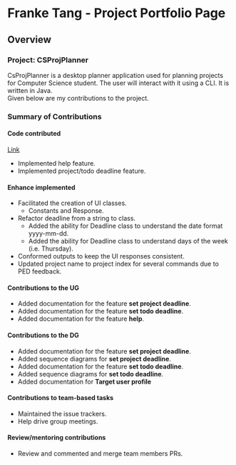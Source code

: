 # Franke Tang - Project Portfolio Page

## Overview

### Project: CSProjPlanner
CsProjPlanner is a desktop planner application used for planning projects for Computer Science student. The user will interact with it using a CLI. It is written in Java.  
Given below are my contributions to the project.

### Summary of Contributions
#### Code contributed
[Link](https://nus-cs2113-ay2122s2.github.io/tp-dashboard/?search=ftang21&breakdown=true&sort=groupTitle&sortWithin=title&since=2022-02-18&timeframe=commit&mergegroup=&groupSelect=groupByRepos&checkedFileTypes=docs~functional-code~test-code~other)
* Implemented help feature.
* Implemented project/todo deadline feature.

#### Enhance implemented
* Facilitated the creation of UI classes.
  * Constants and Response.
* Refactor deadline from a string to class.
  * Added the ability for Deadline class to understand the date format yyyy-mm-dd.
  * Added the ability for Deadline class to understand days of the week (i.e. Thursday).
* Conformed outputs to keep the UI responses consistent.
* Updated project name to project index for several commands due to PED feedback.

#### Contributions to the UG
* Added documentation for the feature **set project deadline**.
* Added documentation for the feature **set todo deadline**.
* Added documentation for the feature **help**.

#### Contributions to the DG
* Added documentation for the feature **set project deadline**.
* Added sequence diagrams for **set project deadline**.
* Added documentation for the feature **set todo deadline**.
* Added sequence diagrams for **set todo deadline**.
* Added documentation for **Target user profile**

#### Contributions to team-based tasks
* Maintained the issue trackers.
* Help drive group meetings.

#### Review/mentoring contributions
* Review and commented and merge team members PRs.